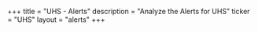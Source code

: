 +++
title = "UHS - Alerts"
description = "Analyze the Alerts for UHS"
ticker = "UHS"
layout = "alerts"
+++

